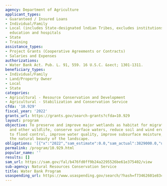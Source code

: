 ```yaml
---
agency: Department of Agriculture
applicant_types:
- Guaranteed / Insured Loans
- Individual/Family
- Local (includes State-designated lndian Tribes, excludes institutions of higher
  education and hospitals
- State
- Training
assistance_types:
- Project Grants (Cooperative Agreements or Contracts)
- Salaries and Expenses
authorizations:
- Water Bank Act. Pub. L. 91, 559. 16 U.S.C. &sect; 1301-1311.
beneficiary_types:
- Individual/Family
- Land/Property Owner
- Local
- State
categories:
- Agricultural - Resource Conservation and Development
- Agricultural - Stabilization and Conservation Service
cfda: '10.929'
fiscal_year: '2022'
grants_url: https://grants.gov/search-grants?cfda=10.929
layout: program
objective: To preserve and improve major wetlands as habitat for migratory waterfowl
  and other wildlife, conserve surface waters, reduce soil and wind erosion, contribute
  to flood control, improve water quality, improve subsurface moisture, and enhance
  the natural beauty of the landscape.
obligations: '[{"x":"2022","sam_estimate":0.0,"sam_actual":3829000.0,"usa_spending_actual":3044813.09},{"x":"2023","sam_estimate":5216000.0,"sam_actual":0.0,"usa_spending_actual":4522728.09},{"x":"2024","sam_estimate":4089000.0,"sam_actual":0.0,"usa_spending_actual":-14313.0}]'
permalink: /program/10.929.html
popular_name: ''
results: []
sam_url: https://sam.gov/fal/b476fd0ff9b24a2295526be61e375402/view
sub-agency: Natural Resources Conservation Service
title: Water Bank Program
usaspending_url: https://www.usaspending.gov/search/?hash=f73462601e83cf55c3822dc1ce5ea8ba
---
```

